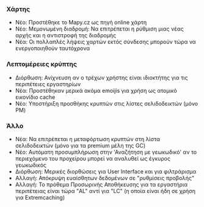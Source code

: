 ### Χάρτης
- Νέο: Προστέθηκε το Mapy.cz ως πηγή online χάρτη
- Νέο: Μεμονωμένη διαδρομή: Να επιτρέπεται η ρύθμιση μιας νέας αρχής και η αντιστροφή της διαδρομής
- Νέα: Οι πολλαπλές λήψεις χαρτών εκτός σύνδεσης μπορούν τώρα να ενεργοποιηθούν ταυτόχρονα

### Λεπτομέρειες κρύπτης
- Διόρθωση: Ανίχνευση αν ο τρέχων χρήστης είναι ιδιοκτήτης για τις περιπέτειες εργαστηρίων
- Νέα: Προστέθηκαν μερικά ακόμα emoijis για χρήση ως ατομικό εικονίδιο cache
- Νέο: Υποστήριξη προσθήκης κρυπτών στις λίστες σελιδοδεικτών (μόνο PM)

### Άλλο
- Νέα: Να επιτρέπεται η μεταφόρτωση κρυπτών στη λίστα σελιδοδεικτών (μόνο για τα premium μέλη της GC)
- Νέο: Αυτόματη προσυμπλήρωση στην 'Αναζήτηση με γεωκωδικό' αν το περιεχόμενο του προχείρου μπορεί να αναλυθεί ως έγκυρος γεωκωδικός
- Διόρθωση: Μερικές διορθώσεις για User Interface και για φιλτράρισμα
- Αλλαγή: Απόκρυψη ευαίσθητων δεδομένων σε "ρυθμίσεις προβολής"
- Αλλαγή: To πρόθεμα Προσωρινής Αποθήκευσης για τα εργαστήρια περιπέτειας είναι τώρα "AL" αντί για "LC" (η οποία είναι ήδη σε χρήση για Extremcaching)
